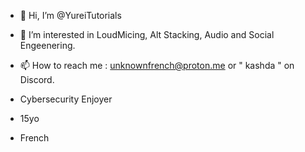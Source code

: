 - 👋 Hi, I’m @YureiTutorials
- 👀 I’m interested in LoudMicing, Alt Stacking, Audio and Social Engeenering.
- 📫 How to reach me : unknownfrench@proton.me or " kashda " on Discord.

- Cybersecurity Enjoyer
- 15yo
- French
